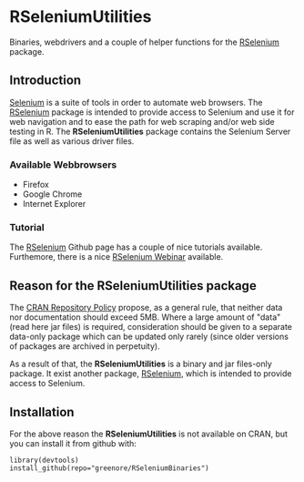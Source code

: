 RSeleniumUtilities
==================

Binaries, webdrivers and a couple of helper functions for the [RSelenium][] package. 

## Introduction

[Selenium][] is a suite of tools in order to automate web browsers. The [RSelenium][] package is intended to provide access to Selenium and use it for web navigation and to ease the path for web scraping and/or web side testing in R. The __RSeleniumUtilities__ package contains the Selenium Server file as well as various driver files.

### Available Webbrowsers
- Firefox
- Google Chrome
- Internet Explorer

### Tutorial
The [RSelenium][] Github page has a couple of nice tutorials available. Furthemore, there is a nice [RSelenium Webinar][] available.


## Reason for the RSeleniumUtilities package

The [CRAN Repository Policy][] propose, as a general rule, that neither data nor documentation should exceed 5MB. Where a large amount of "data" (read here jar files) is required, consideration should be given to a separate data-only package which can be updated only rarely (since older versions of packages are archived in perpetuity).

As a result of that, the __RSeleniumUtilities__ is a binary and jar files-only package. It exist another package, [RSelenium][], which is intended to provide access to Selenium. 

## Installation
For the above reason the __RSeleniumUtilities__ is not available on CRAN, but you can install it from github with:

```
library(devtools)
install_github(repo="greenore/RSeleniumBinaries")
```

[Selenium]: http://docs.seleniumhq.org/
[RSelenium]: https://github.com/ropensci/RSelenium
[RSelenium Webinar]: https://www.youtube.com/watch?v=ic65SWRWrKA
[CRAN Repository Policy]: http://cran.r-project.org/web/packages/policies.html